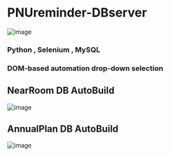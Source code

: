 # PNUreminder-DBserver
![image](https://user-images.githubusercontent.com/81455273/228175680-95e6cc32-8807-4ce4-953b-e59af9a287ba.png)


### Python , Selenium , MySQL

### DOM-based automation drop-down selection


## NearRoom DB AutoBuild

![image](https://user-images.githubusercontent.com/81455273/228279616-f617ab33-0ad2-45e2-8afd-8ac77a0981cb.png)

## AnnualPlan DB AutoBuild 

![image](https://user-images.githubusercontent.com/81455273/228280016-498f8983-9bb4-46cb-89f2-eb622642d8d1.png)
